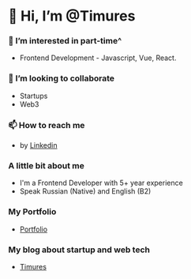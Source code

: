 # 👋 Hi, I’m @Timures

### 👀 I’m interested in part-time^
- Frontend Development - Javascript, Vue, React.
### 💞️ I’m looking to collaborate
- Startups
- Web3
### 📫 How to reach me
- by [Linkedin](https://www.linkedin.com/in/timures/)

### A little bit about me
- I'm a Frontend Developer with 5+ year experience
- Speak Russian (Native) and English (B2)

### My Portfolio 
- [Portfolio](https://portfolio.timures.space/)

### My blog about startup and web tech
- [Timures](https://timures.com/)
